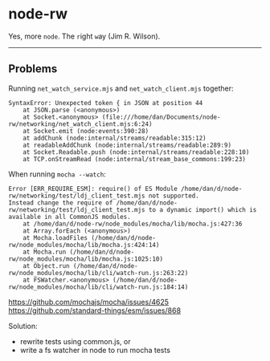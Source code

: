 # node-rw

Yes, more `node`. The `r`ight `w`ay (Jim R. Wilson).

---

## Problems

Running `net_watch_service.mjs` and `net_watch_client.mjs` together:

```error
SyntaxError: Unexpected token { in JSON at position 44
    at JSON.parse (<anonymous>)
    at Socket.<anonymous> (file:///home/dan/Documents/node-rw/networking/net_watch_client.mjs:6:24)
    at Socket.emit (node:events:390:28)
    at addChunk (node:internal/streams/readable:315:12)
    at readableAddChunk (node:internal/streams/readable:289:9)
    at Socket.Readable.push (node:internal/streams/readable:228:10)
    at TCP.onStreamRead (node:internal/stream_base_commons:199:23)
```

When running `mocha --watch`:  

```error
Error [ERR_REQUIRE_ESM]: require() of ES Module /home/dan/d/node-rw/networking/test/ldj_client_test.mjs not supported.
Instead change the require of /home/dan/d/node-rw/networking/test/ldj_client_test.mjs to a dynamic import() which is available in all CommonJS modules.
    at /home/dan/d/node-rw/node_modules/mocha/lib/mocha.js:427:36
    at Array.forEach (<anonymous>)
    at Mocha.loadFiles (/home/dan/d/node-rw/node_modules/mocha/lib/mocha.js:424:14)
    at Mocha.run (/home/dan/d/node-rw/node_modules/mocha/lib/mocha.js:1025:10)
    at Object.run (/home/dan/d/node-rw/node_modules/mocha/lib/cli/watch-run.js:263:22)
    at FSWatcher.<anonymous> (/home/dan/d/node-rw/node_modules/mocha/lib/cli/watch-run.js:184:14)
```

<https://github.com/mochajs/mocha/issues/4625>  
<https://github.com/standard-things/esm/issues/868>

Solution:

- rewrite tests using common.js, or
- write a fs watcher in node to run mocha tests
